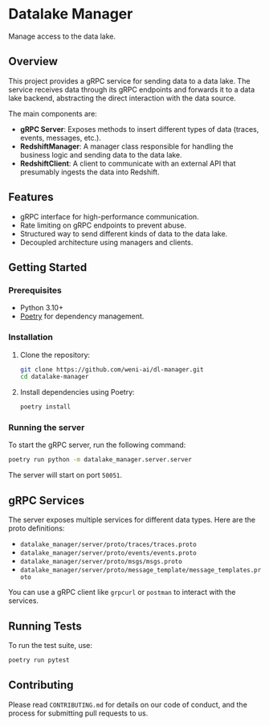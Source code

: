 # Datalake Manager

Manage access to the data lake.

## Overview

This project provides a gRPC service for sending data to a data lake. The service receives data through its gRPC endpoints and forwards it to a data lake backend, abstracting the direct interaction with the data source.

The main components are:
- **gRPC Server**: Exposes methods to insert different types of data (traces, events, messages, etc.).
- **RedshiftManager**: A manager class responsible for handling the business logic and sending data to the data lake.
- **RedshiftClient**: A client to communicate with an external API that presumably ingests the data into Redshift.

## Features

- gRPC interface for high-performance communication.
- Rate limiting on gRPC endpoints to prevent abuse.
- Structured way to send different kinds of data to the data lake.
- Decoupled architecture using managers and clients.

## Getting Started

### Prerequisites

- Python 3.10+
- [Poetry](https://python-poetry.org/) for dependency management.

### Installation

1. Clone the repository:
   ```bash
   git clone https://github.com/weni-ai/dl-manager.git
   cd datalake-manager
   ```

2. Install dependencies using Poetry:
   ```bash
   poetry install
   ```

### Running the server

To start the gRPC server, run the following command:

```bash
poetry run python -m datalake_manager.server.server
```

The server will start on port `50051`.

## gRPC Services

The server exposes multiple services for different data types. Here are the proto definitions:

- `datalake_manager/server/proto/traces/traces.proto`
- `datalake_manager/server/proto/events/events.proto`
- `datalake_manager/server/proto/msgs/msgs.proto`
- `datalake_manager/server/proto/message_template/message_templates.proto`

You can use a gRPC client like `grpcurl` or `postman` to interact with the services.

## Running Tests

To run the test suite, use:

```bash
poetry run pytest
```

## Contributing

Please read `CONTRIBUTING.md` for details on our code of conduct, and the process for submitting pull requests to us. 
